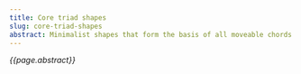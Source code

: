 ```yaml
---
title: Core triad shapes
slug: core-triad-shapes
abstract: Minimalist shapes that form the basis of all moveable chords.
---
```


*{{page.abstract}}*
